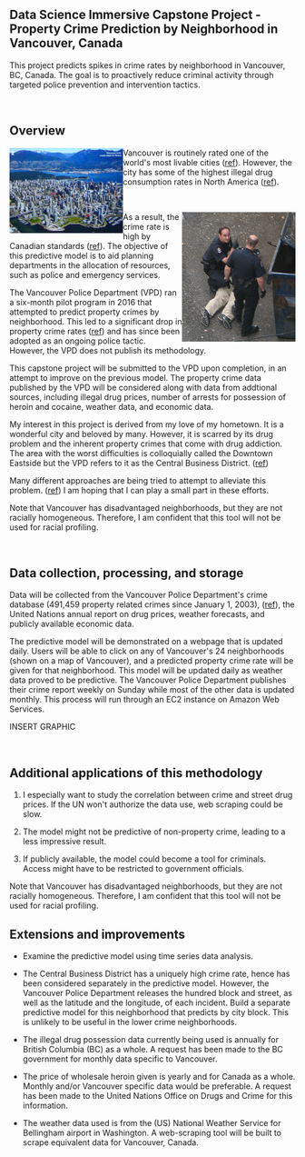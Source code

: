 
## Data Science Immersive Capstone Project - Property Crime Prediction by Neighborhood in Vancouver, Canada
This project predicts spikes in crime rates by neighborhood in Vancouver, BC, Canada. The goal is to proactively reduce criminal activity through targeted police prevention and intervention tactics.



<br>


## Overview
<img align="left" src="resources/4279439952_76eae82b20_o.png" width="200"> Vancouver is routinely rated one of the world's most livable cities ([ref](https://biv.com/article/2017/08/vancouver-third-most-livable-city-world-economist)). However, the city has some of the highest illegal drug consumption rates in North America ([ref](https://en.wikipedia.org/wiki/Downtown_Eastside)).

<br>

<img align="right" src="resources/256px-VPD_and_perp.png" width="200">As a result, the crime rate is high by Canadian standards ([ref](https://globalnews.ca/news/4064656/bc-crime-justice-system-report/)). The objective of this predictive model is to aid planning departments in the allocation of resources, such as police and emergency services.

The Vancouver Police Department (VPD) ran a six-month pilot program in 2016 that attempted to predict property crimes by neighborhood. This led to a significant drop in property crime rates  ([ref](http://mediareleases.vpd.ca/2017/07/21/vancouver-police-adopt-new-technology-to-predict-property-crime/)) and has since been adopted as an ongoing police tactic. However, the VPD does not publish its methodology.



This capstone project will be submitted to the VPD upon completion, in an attempt to improve on the previous model. The property crime data published by the VPD will be considered along with data from addtional sources, including illegal drug prices, number of arrests for possession of heroin and cocaine, weather data, and economic data.

My interest in this project is derived from my love of my hometown. It is a wonderful city and beloved by many. However, it is scarred by its drug problem and the inherent property crimes that come with drug addiction. The area with the worst difficulties is colloquially called the Downtown Eastside but the VPD refers to it as the Central Business District. ([ref](https://www.vice.com/en_ca/article/nev4p8/why-vancouver-has-always-been-an-addiction-ground-zero))

Many different approaches are being tried to attempt to alleviate this problem. ([ref](http://www.cbc.ca/radio/ondrugs/city-on-drugs-the-dark-pull-of-vancouver-s-downtown-eastside-1.4229455)) I am hoping that I can play a small part in these efforts.

Note that Vancouver has disadvantaged neighborhoods, but they are not racially homogeneous. Therefore, I am confident that this tool will not be used for racial profiling.

<br>




## Data collection, processing, and storage

Data will be collected from the Vancouver Police Department's crime database (491,459 property related crimes since January 1, 2003),
([ref](http://data.vancouver.ca/datacatalogue/crime-data.htm)), the United Nations annual report on drug prices, weather forecasts, and publicly available economic data.

The predictive model will be demonstrated on a webpage that is updated daily. Users will be able to click on any of Vancouver's 24 neighborhoods (shown on a map of Vancouver), and a predicted property crime rate will be given for that neighborhood. This model will be updated daily as weather data proved to be predictive. The Vancouver Police Department publishes their crime report weekly on Sunday while most of the other data is updated monthly. This process will run through an EC2 instance on Amazon Web Services.

INSERT GRAPHIC


<br>

## Additional applications of this methodology

1) I especially want to study the correlation between crime and street drug prices. If the UN won't authorize the data use, web scraping could be slow.

2) The model might not be predictive of non-property crime, leading to a less impressive result.

3) If publicly available, the model could become a tool for criminals. Access might have to be restricted to government officials.

Note that Vancouver has disadvantaged neighborhoods, but they are not racially homogeneous. Therefore, I am confident that this tool will not be used for racial profiling.




## Extensions and improvements

* Examine the predictive model using time series data analysis.

* The Central Business District has a uniquely high crime rate, hence has been considered separately in the predictive model. However, the Vancouver Police Department releases the hundred block and street, as well as the latitude and the longitude, of each incident. Build a separate predictive model for this neighborhood that predicts by city block. This is unlikely to be useful in the lower crime neighborhoods.

* The illegal drug possession data currently being used is annually for British Columbia (BC) as a whole. A request has been made to the BC government for monthly data specific to Vancouver.

* The price of wholesale heroin given is yearly and for Canada as a whole. Monthly and/or Vancouver specific data would be preferable. A request has been made to the United Nations Office on Drugs and Crime for this information.

* The weather data used is from the (US) National Weather Service for Bellingham airport in Washington. A web-scraping tool will be built to scrape equivalent data for Vancouver, Canada.
